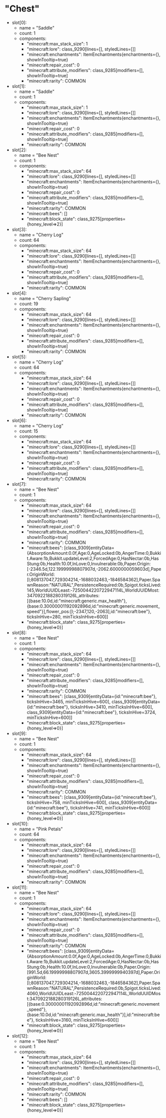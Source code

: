 # "Chest"
* slot[0]:
	+ name = "Saddle"
	+ count: 1
	+ components:
		- "minecraft:max_stack_size": 1
		- "minecraft:lore": class_9290[lines=[], styledLines=[]]
		- "minecraft:enchantments": ItemEnchantments{enchantments={}, showInTooltip=true}
		- "minecraft:repair_cost": 0
		- "minecraft:attribute_modifiers": class_9285[modifiers=[], showInTooltip=true]
		- "minecraft:rarity": COMMON
* slot[1]:
	+ name = "Saddle"
	+ count: 1
	+ components:
		- "minecraft:max_stack_size": 1
		- "minecraft:lore": class_9290[lines=[], styledLines=[]]
		- "minecraft:enchantments": ItemEnchantments{enchantments={}, showInTooltip=true}
		- "minecraft:repair_cost": 0
		- "minecraft:attribute_modifiers": class_9285[modifiers=[], showInTooltip=true]
		- "minecraft:rarity": COMMON
* slot[2]:
	+ name = "Bee Nest"
	+ count: 1
	+ components:
		- "minecraft:max_stack_size": 64
		- "minecraft:lore": class_9290[lines=[], styledLines=[]]
		- "minecraft:enchantments": ItemEnchantments{enchantments={}, showInTooltip=true}
		- "minecraft:repair_cost": 0
		- "minecraft:attribute_modifiers": class_9285[modifiers=[], showInTooltip=true]
		- "minecraft:rarity": COMMON
		- "minecraft:bees": []
		- "minecraft:block_state": class_9275[properties={honey_level=>2}]
* slot[3]:
	+ name = "Cherry Log"
	+ count: 64
	+ components:
		- "minecraft:max_stack_size": 64
		- "minecraft:lore": class_9290[lines=[], styledLines=[]]
		- "minecraft:enchantments": ItemEnchantments{enchantments={}, showInTooltip=true}
		- "minecraft:repair_cost": 0
		- "minecraft:attribute_modifiers": class_9285[modifiers=[], showInTooltip=true]
		- "minecraft:rarity": COMMON
* slot[4]:
	+ name = "Cherry Sapling"
	+ count: 19
	+ components:
		- "minecraft:max_stack_size": 64
		- "minecraft:lore": class_9290[lines=[], styledLines=[]]
		- "minecraft:enchantments": ItemEnchantments{enchantments={}, showInTooltip=true}
		- "minecraft:repair_cost": 0
		- "minecraft:attribute_modifiers": class_9285[modifiers=[], showInTooltip=true]
		- "minecraft:rarity": COMMON
* slot[5]:
	+ name = "Cherry Log"
	+ count: 64
	+ components:
		- "minecraft:max_stack_size": 64
		- "minecraft:lore": class_9290[lines=[], styledLines=[]]
		- "minecraft:enchantments": ItemEnchantments{enchantments={}, showInTooltip=true}
		- "minecraft:repair_cost": 0
		- "minecraft:attribute_modifiers": class_9285[modifiers=[], showInTooltip=true]
		- "minecraft:rarity": COMMON
* slot[6]:
	+ name = "Cherry Log"
	+ count: 15
	+ components:
		- "minecraft:max_stack_size": 64
		- "minecraft:lore": class_9290[lines=[], styledLines=[]]
		- "minecraft:enchantments": ItemEnchantments{enchantments={}, showInTooltip=true}
		- "minecraft:repair_cost": 0
		- "minecraft:attribute_modifiers": class_9285[modifiers=[], showInTooltip=true]
		- "minecraft:rarity": COMMON
* slot[7]:
	+ name = "Bee Nest"
	+ count: 1
	+ components:
		- "minecraft:max_stack_size": 64
		- "minecraft:lore": class_9290[lines=[], styledLines=[]]
		- "minecraft:enchantments": ItemEnchantments{enchantments={}, showInTooltip=true}
		- "minecraft:repair_cost": 0
		- "minecraft:attribute_modifiers": class_9285[modifiers=[], showInTooltip=true]
		- "minecraft:rarity": COMMON
		- "minecraft:bees": [class_9309[entityData={AbsorptionAmount:0.0f,Age:0,AgeLocked:0b,AngerTime:0,Bukkit.Aware:1b,Bukkit.updateLevel:2,ForcedAge:0,HasNectar:0b,HasStung:0b,Health:10.0f,InLove:0,Invulnerable:0b,Paper.Origin:[-2346.5d,122.19999998807907d,-2062.6000000059603d],Paper.OriginWorld:[I;808137047,729304214,-1688032463,-1846584362],Paper.SpawnReason:"NATURAL",PersistenceRequired:0b,Spigot.ticksLived:145,WorldUUIDLeast:-7250044220722947114L,WorldUUIDMost:3470922188280319126L,attributes:[{base:10.0d,id:"minecraft:generic.max_health"},{base:0.30000001192092896d,id:"minecraft:generic.movement_speed"}],flower_pos:[I;-2347,120,-2063],id:"minecraft:bee"}, ticksInHive=280, minTicksInHive=600]]
		- "minecraft:block_state": class_9275[properties={honey_level=>0}]
* slot[8]:
	+ name = "Bee Nest"
	+ count: 1
	+ components:
		- "minecraft:max_stack_size": 64
		- "minecraft:lore": class_9290[lines=[], styledLines=[]]
		- "minecraft:enchantments": ItemEnchantments{enchantments={}, showInTooltip=true}
		- "minecraft:repair_cost": 0
		- "minecraft:attribute_modifiers": class_9285[modifiers=[], showInTooltip=true]
		- "minecraft:rarity": COMMON
		- "minecraft:bees": [class_9309[entityData={id:"minecraft:bee"}, ticksInHive=3465, minTicksInHive=600], class_9309[entityData={id:"minecraft:bee"}, ticksInHive=3410, minTicksInHive=600], class_9309[entityData={id:"minecraft:bee"}, ticksInHive=3724, minTicksInHive=600]]
		- "minecraft:block_state": class_9275[properties={honey_level=>0}]
* slot[9]:
	+ name = "Bee Nest"
	+ count: 1
	+ components:
		- "minecraft:max_stack_size": 64
		- "minecraft:lore": class_9290[lines=[], styledLines=[]]
		- "minecraft:enchantments": ItemEnchantments{enchantments={}, showInTooltip=true}
		- "minecraft:repair_cost": 0
		- "minecraft:attribute_modifiers": class_9285[modifiers=[], showInTooltip=true]
		- "minecraft:rarity": COMMON
		- "minecraft:bees": [class_9309[entityData={id:"minecraft:bee"}, ticksInHive=758, minTicksInHive=600], class_9309[entityData={id:"minecraft:bee"}, ticksInHive=741, minTicksInHive=600]]
		- "minecraft:block_state": class_9275[properties={honey_level=>0}]
* slot[10]:
	+ name = "Pink Petals"
	+ count: 64
	+ components:
		- "minecraft:max_stack_size": 64
		- "minecraft:lore": class_9290[lines=[], styledLines=[]]
		- "minecraft:enchantments": ItemEnchantments{enchantments={}, showInTooltip=true}
		- "minecraft:repair_cost": 0
		- "minecraft:attribute_modifiers": class_9285[modifiers=[], showInTooltip=true]
		- "minecraft:rarity": COMMON
* slot[11]:
	+ name = "Bee Nest"
	+ count: 1
	+ components:
		- "minecraft:max_stack_size": 64
		- "minecraft:lore": class_9290[lines=[], styledLines=[]]
		- "minecraft:enchantments": ItemEnchantments{enchantments={}, showInTooltip=true}
		- "minecraft:repair_cost": 0
		- "minecraft:attribute_modifiers": class_9285[modifiers=[], showInTooltip=true]
		- "minecraft:rarity": COMMON
		- "minecraft:bees": [class_9309[entityData={AbsorptionAmount:0.0f,Age:0,AgeLocked:0b,AngerTime:0,Bukkit.Aware:1b,Bukkit.updateLevel:2,ForcedAge:0,HasNectar:0b,HasStung:0b,Health:10.0f,InLove:0,Invulnerable:0b,Paper.Origin:[991.5d,66.19999998807907d,3605.3999999940397d],Paper.OriginWorld:[I;808137047,729304214,-1688032463,-1846584362],Paper.SpawnReason:"NATURAL",PersistenceRequired:0b,Spigot.ticksLived:4060,WorldUUIDLeast:-7250044220722947114L,WorldUUIDMost:3470922188280319126L,attributes:[{base:0.30000001192092896d,id:"minecraft:generic.movement_speed"},{base:10.0d,id:"minecraft:generic.max_health"}],id:"minecraft:bee"}, ticksInHive=3160, minTicksInHive=600]]
		- "minecraft:block_state": class_9275[properties={honey_level=>0}]
* slot[12]:
	+ name = "Bee Nest"
	+ count: 1
	+ components:
		- "minecraft:max_stack_size": 64
		- "minecraft:lore": class_9290[lines=[], styledLines=[]]
		- "minecraft:enchantments": ItemEnchantments{enchantments={}, showInTooltip=true}
		- "minecraft:repair_cost": 0
		- "minecraft:attribute_modifiers": class_9285[modifiers=[], showInTooltip=true]
		- "minecraft:rarity": COMMON
		- "minecraft:bees": []
		- "minecraft:block_state": class_9275[properties={honey_level=>0}]
